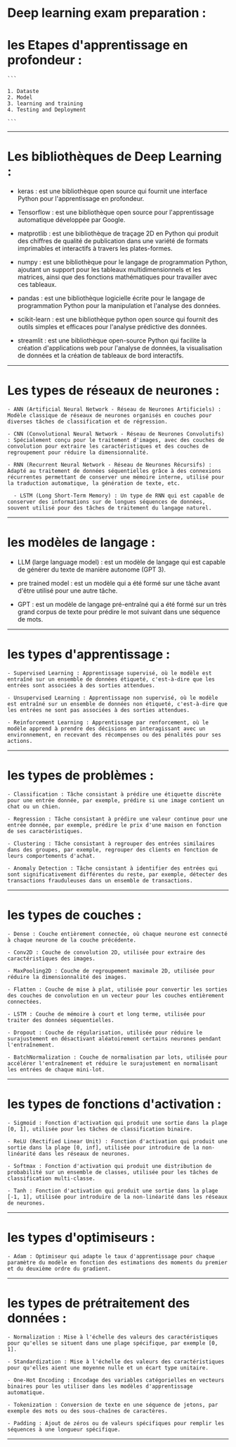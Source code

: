 # Deep learning exam preparation :


# les Etapes d'apprentissage en profondeur : 
  
    ```

    1. Dataste
    2. Model
    3. learning and training
    4. Testing and Deployment

    ```


------------------------------------------------------------

# Les bibliothèques de Deep Learning :

- keras : est une bibliothèque open source qui fournit une interface Python pour l'apprentissage en profondeur. 


- Tensorflow : est une bibliothèque open source pour l'apprentissage automatique développée par Google.


- matprotlib : est une bibliothèque de traçage 2D en Python qui produit des chiffres de qualité de publication dans une variété de formats imprimables et interactifs à travers les plates-formes.


- numpy : est une bibliothèque pour le langage de programmation Python, ajoutant un support pour les tableaux multidimensionnels et les matrices, ainsi que des fonctions mathématiques pour travailler avec ces tableaux.


- pandas : est une bibliothèque logicielle écrite pour le langage de programmation Python pour la manipulation et l'analyse des données.


- scikit-learn : est une bibliothèque python open source qui fournit des outils simples et efficaces pour l'analyse prédictive des données.


- streamlit : est une bibliothèque open-source Python qui facilite la création d'applications web pour l'analyse de données, la visualisation de données et la création de tableaux de bord interactifs.


------------------------------------------------------------

# Les types de réseaux de neurones : 

    - ANN (Artificial Neural Network - Réseau de Neurones Artificiels) : Modèle classique de réseaux de neurones organisés en couches pour diverses tâches de classification et de régression.

    - CNN (Convolutional Neural Network - Réseau de Neurones Convolutifs) : Spécialement conçu pour le traitement d'images, avec des couches de convolution pour extraire les caractéristiques et des couches de regroupement pour réduire la dimensionnalité.

    - RNN (Recurrent Neural Network - Réseau de Neurones Récursifs) : Adapté au traitement de données séquentielles grâce à des connexions récurrentes permettant de conserver une mémoire interne, utilisé pour la traduction automatique, la génération de texte, etc.

      - LSTM (Long Short-Term Memory) : Un type de RNN qui est capable de conserver des informations sur de longues séquences de données, souvent utilisé pour des tâches de traitement du langage naturel.



------------------------------------------------------------

# les modèles de langage :

- LLM (large language model) : est un modèle de langage qui est capable de générer du texte de manière autonome (GPT 3).

- pre trained model : est un modèle qui a été formé sur une tâche avant d'être utilisé pour une autre tâche.

- GPT : est un modèle de langage pré-entraîné qui a été formé sur un très grand corpus de texte pour prédire le mot suivant dans une séquence de mots.


------------------------------------------------------------

# les types d'apprentissage : 

    - Supervised Learning : Apprentissage supervisé, où le modèle est entraîné sur un ensemble de données étiqueté, c'est-à-dire que les entrées sont associées à des sorties attendues.

    - Unsupervised Learning : Apprentissage non supervisé, où le modèle est entraîné sur un ensemble de données non étiqueté, c'est-à-dire que les entrées ne sont pas associées à des sorties attendues.

    - Reinforcement Learning : Apprentissage par renforcement, où le modèle apprend à prendre des décisions en interagissant avec un environnement, en recevant des récompenses ou des pénalités pour ses actions.


------------------------------------------------------------

# les types de problèmes : 

    - Classification : Tâche consistant à prédire une étiquette discrète pour une entrée donnée, par exemple, prédire si une image contient un chat ou un chien.

    - Regression : Tâche consistant à prédire une valeur continue pour une entrée donnée, par exemple, prédire le prix d'une maison en fonction de ses caractéristiques.

    - Clustering : Tâche consistant à regrouper des entrées similaires dans des groupes, par exemple, regrouper des clients en fonction de leurs comportements d'achat.

    - Anomaly Detection : Tâche consistant à identifier des entrées qui sont significativement différentes du reste, par exemple, détecter des transactions frauduleuses dans un ensemble de transactions.



------------------------------------------------------------

# les types de couches : 

    - Dense : Couche entièrement connectée, où chaque neurone est connecté à chaque neurone de la couche précédente.

    - Conv2D : Couche de convolution 2D, utilisée pour extraire des caractéristiques des images.

    - MaxPooling2D : Couche de regroupement maximale 2D, utilisée pour réduire la dimensionnalité des images.

    - Flatten : Couche de mise à plat, utilisée pour convertir les sorties des couches de convolution en un vecteur pour les couches entièrement connectées.

    - LSTM : Couche de mémoire à court et long terme, utilisée pour traiter des données séquentielles.

    - Dropout : Couche de régularisation, utilisée pour réduire le surajustement en désactivant aléatoirement certains neurones pendant l'entraînement.

    - BatchNormalization : Couche de normalisation par lots, utilisée pour accélérer l'entraînement et réduire le surajustement en normalisant les entrées de chaque mini-lot.


------------------------------------------------------------


# les types de fonctions d'activation : 

    - Sigmoid : Fonction d'activation qui produit une sortie dans la plage [0, 1], utilisée pour les tâches de classification binaire.

    - ReLU (Rectified Linear Unit) : Fonction d'activation qui produit une sortie dans la plage [0, inf], utilisée pour introduire de la non-linéarité dans les réseaux de neurones.

    - Softmax : Fonction d'activation qui produit une distribution de probabilité sur un ensemble de classes, utilisée pour les tâches de classification multi-classe.

    - Tanh : Fonction d'activation qui produit une sortie dans la plage [-1, 1], utilisée pour introduire de la non-linéarité dans les réseaux de neurones.


------------------------------------------------------------





# les types d'optimiseurs : 

    - Adam : Optimiseur qui adapte le taux d'apprentissage pour chaque paramètre du modèle en fonction des estimations des moments du premier et du deuxième ordre du gradient.


------------------------------------------------------------


# les types de prétraitement des données : 

    - Normalization : Mise à l'échelle des valeurs des caractéristiques pour qu'elles se situent dans une plage spécifique, par exemple [0, 1].

    - Standardization : Mise à l'échelle des valeurs des caractéristiques pour qu'elles aient une moyenne nulle et un écart type unitaire.

    - One-Hot Encoding : Encodage des variables catégorielles en vecteurs binaires pour les utiliser dans les modèles d'apprentissage automatique.

    - Tokenization : Conversion de texte en une séquence de jetons, par exemple des mots ou des sous-chaînes de caractères.

    - Padding : Ajout de zéros ou de valeurs spécifiques pour remplir les séquences à une longueur spécifique.

  ------------------------------------------------------------